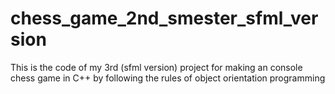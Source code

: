 # chess_game_2nd_smester_sfml_version
This is the code of my 3rd (sfml version) project for making an console chess game in C++ by following the rules of object orientation programming 
